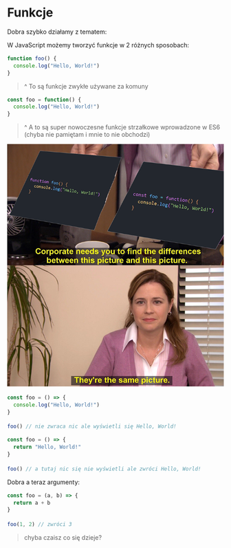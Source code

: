 # Funkcje

Dobra szybko działamy z tematem:

W JavaScript możemy tworzyć funkcje w 2 różnych sposobach:

```js
function foo() {
  console.log("Hello, World!")
}
```

> ^ To są funkcje zwykłe używane za komuny

```js
const foo = function() {
  console.log("Hello, World!")
}
```

> ^ A to są super nowoczesne funkcje strzałkowe wprowadzone w ES6 (chyba nie pamiętam i mnie to nie obchodzi)

![meme](./2.png)

```js
const foo = () => {
  console.log("Hello, World!")
}

foo() // nie zwraca nic ale wyświetli się Hello, World!
```

```js
const foo = () => {
  return "Hello, World!"
}

foo() // a tutaj nic się nie wyświetli ale zwróci Hello, World!
```

Dobra a teraz argumenty:

```js
const foo = (a, b) => {
  return a + b
}

foo(1, 2) // zwróci 3
```
> chyba czaisz co się dzieje?